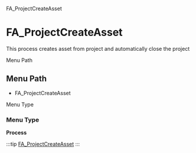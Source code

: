 
FA_ProjectCreateAsset
# FA_ProjectCreateAsset


This process creates asset from project and automatically close the project

Menu Path
## Menu Path



- FA_ProjectCreateAsset

Menu Type
### Menu Type

**Process**


:::tip
[FA_ProjectCreateAsset](functional-guide/process/process-fa_projectcreateasset.md)
:::